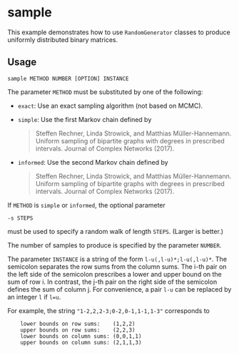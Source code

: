 # sample

This example demonstrates how to use `RandomGenerator` classes to produce uniformly distributed binary matrices.

## Usage

    sample METHOD NUMBER [OPTION] INSTANCE
    
The parameter `METHOD` must be substituted by one of the following:

* `exact`: Use an exact sampling algorithm (not based on MCMC).

* `simple`: Use the first Markov chain defined by 
  > Steffen Rechner, Linda Strowick, and Matthias Müller-Hannemann. Uniform sampling of bipartite graphs with degrees in prescribed intervals. Journal of Complex Networks (2017).
                
* `informed`: Use the second Markov chain defined by 
  > Steffen Rechner, Linda Strowick, and Matthias Müller-Hannemann. Uniform sampling of bipartite graphs with degrees in prescribed intervals. Journal of Complex Networks (2017).

If `METHOD` is `simple` or `informed`, the optional parameter

    -s STEPS

must be used to specify a random walk of length `STEPS`. (Larger is better.)

The number of samples to produce is specified by the parameter `NUMBER`.

The parameter `INSTANCE` is a string of the form `l-u(,l-u)*;l-u(,l-u)*`. 
The semicolon separates the row sums from the column sums. The i-th pair on the left
side of the semicolon prescribes a lower and upper bound on the sum of
row i. In contrast, the j-th pair on the right side of the semicolon
defines the sum of column j. For convenience, a pair `l-u` can be
replaced by an integer `l` if `l=u`.
  
For example, the string `"1-2,2,2-3;0-2,0-1,1-1,1-3"` corresponds to

        lower bounds on row sums:    (1,2,2)
        upper bounds on row sums:    (2,2,3)
        lower bounds on column sums: (0,0,1,1)
        upper bounds on column sums: (2,1,1,3)
